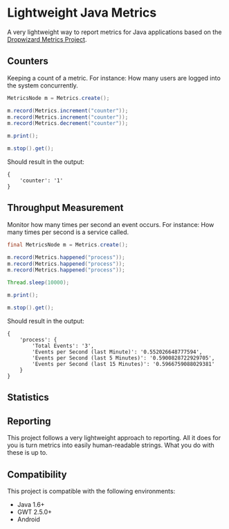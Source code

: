 # Lightweight Java Metrics

A very lightweight way to report metrics for Java applications based on the [Dropwizard Metrics Project](https://dropwizard.github.io/metrics/3.1.0/).

## Counters

Keeping a count of a metric. For instance: How many users are logged into the system concurrently.

```java
MetricsNode m = Metrics.create();

m.record(Metrics.increment("counter"));
m.record(Metrics.increment("counter"));
m.record(Metrics.decrement("counter"));

m.print();

m.stop().get();
```

Should result in the output:

```
{
    'counter': '1'
}
```

## Throughput Measurement

Monitor how many times per second an event occurs. For instance: How many times per second is a service called.

```java
final MetricsNode m = Metrics.create();

m.record(Metrics.happened("process"));
m.record(Metrics.happened("process"));
m.record(Metrics.happened("process"));

Thread.sleep(10000);

m.print();

m.stop().get();
```

Should result in the output:

```
{
    'process': {
        'Total Events': '3',
        'Events per Second (last Minute)': '0.552026648777594',
        'Events per Second (last 5 Minutes)': '0.5900828722929705',
        'Events per Second (last 15 Minutes)': '0.5966759088029381'
    }
}
```

## Statistics



## Reporting

This project follows a very lightweight approach to reporting. All it does for you is turn metrics into easily human-readable strings. What you do with these is up to.


## Compatibility

This project is compatible with the following environments:

- Java 1.6+
- GWT 2.5.0+
- Android
